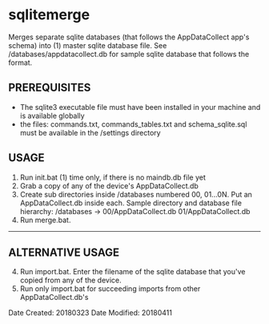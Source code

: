 # sqlitemerge
Merges separate sqlite databases (that follows the AppDataCollect app's schema) into (1) master sqlite database file.
See /databases/appdatacollect.db for sample sqlite database that follows the format.

## PREREQUISITES
* The sqlite3 executable file must have been installed in your machine and is available globally
* the files: commands.txt, commands_tables.txt and schema_sqlite.sql must be available in
  the /settings directory

## USAGE
1. Run init.bat (1) time only, if there is no maindb.db file yet
2. Grab a copy of any of the device's AppDataCollect.db
3. Create sub directories inside /databases numbered 00, 01...0N. Put an AppDataCollect.db inside each. Sample directory and database file hierarchy: 
/databases -> 
00/AppDataCollect.db
01/AppDataCollect.db
4. Run merge.bat. 


----------

## ALTERNATIVE USAGE
4. Run import.bat. Enter the filename of the sqlite database that 
   you've copied from any of the device.   
5. Run only import.bat for succeeding imports from other AppDataCollect.db's

Date Created: 20180323
Date Modified: 20180411

